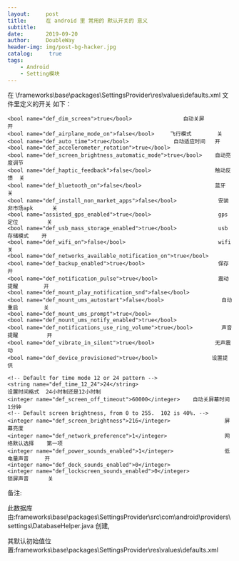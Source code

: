 ```yaml
---
layout:     post
title:      在 android 里 常用的 默认开关的 意义
subtitle:   
date:       2019-09-20
author:     DoubleWay
header-img: img/post-bg-hacker.jpg
catalog: 	 true
tags:
    - Android
    - Setting模块
---
```

在 \frameworks\base\packages\SettingsProvider\res\values\defaults.xml 文件里定义的开关 如下：


    <bool name="def_dim_screen">true</bool>                自动关屏        开
    <bool name="def_airplane_mode_on">false</bool>     飞行模式        关
    <bool name="def_auto_time">true</bool>              自动适应时间   开
    <bool name="def_accelerometer_rotation">true</bool>   
    <bool name="def_screen_brightness_automatic_mode">true</bool>    自动亮度调节
    <bool name="def_haptic_feedback">false</bool>                    触动反馈  关
    <bool name="def_bluetooth_on">false</bool>                       蓝牙    关
    <bool name="def_install_non_market_apps">false</bool>             安装非市场apk      关
    <bool name="assisted_gps_enabled">true</bool>                     gps定位         关
    <bool name="def_usb_mass_storage_enabled">true</bool>             usb存储模式    开
    <bool name="def_wifi_on">false</bool>                             wifi      关
    <bool name="def_networks_available_notification_on">true</bool>   
    <bool name="def_backup_enabled">true</bool>                       保存             开
    <bool name="def_notification_pulse">true</bool>                   震动提醒        开
    <bool name="def_mount_play_notification_snd">false</bool>         
    <bool name="def_mount_ums_autostart">false</bool>                  自动重启        关
    <bool name="def_mount_ums_prompt">true</bool>
    <bool name="def_mount_ums_notify_enabled">true</bool>
    <bool name="def_notifications_use_ring_volume">true</bool>         声音提醒         开
    <bool name="def_vibrate_in_silent">true</bool>                   无声震动
    <bool name="def_device_provisioned">true</bool>                 设置提供

    <!-- Default for time mode 12 or 24 pattern -->
    <string name="def_time_12_24">24</string>                                设置时间格式  24小时制还是12小时制
    <integer name="def_screen_off_timeout">60000</integer>    自动关屏幕时间    1分钟
    <!-- Default screen brightness, from 0 to 255.  102 is 40%. -->
    <integer name="def_screen_brightness">216</integer>                 屏幕亮度
    <integer name="def_network_preference">1</integer>                  网络默认选择    第一项
    <integer name="def_power_sounds_enabled">1</integer>                低电量声音     开
    <integer name="def_dock_sounds_enabled">0</integer>                     
    <integer name="def_lockscreen_sounds_enabled">0</integer>               锁屏声音      关
 

备注:

此数据库由:frameworks\base\packages\SettingsProvider\src\com\android\providers\settings\DatabaseHelper.java 创建,

其默认初始值位置:frameworks\base\packages\SettingsProvider\res\values\defaults.xml 
